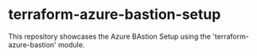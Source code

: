 # terraform-azure-bastion-setup
This repository showcases the Azure BAstion Setup using the 'terraform-azure-bastion' module.
